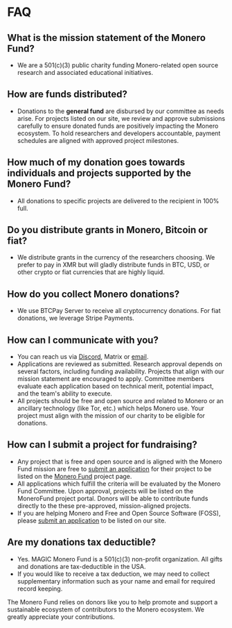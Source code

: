 # FAQ

## What is the mission statement of the Monero Fund?

- We are a 501(c)(3) public charity funding Monero-related open source research and associated educational initiatives.


## How are funds distributed?

- Donations to the **general fund** are disbursed by our committee as needs arise. For projects listed on our site, we review and approve submissions carefully to ensure donated funds are positively impacting the Monero ecosystem. To hold researchers and developers accountable, payment schedules are aligned with approved project milestones.


## How much of my donation goes towards individuals and projects supported by the Monero Fund?

- All donations to specific projects are delivered to the recipient in 100% full.


## Do you distribute grants in Monero, Bitcoin or fiat?

- We distribute grants in the currency of the researchers choosing. We prefer to pay in XMR but will gladly distribute funds in BTC, USD, or other crypto or fiat currencies that are highly liquid.

## How do you collect Monero donations?

- We use BTCPay Server to receive all cryptocurrency donations. For fiat donations, we leverage Stripe Payments.


## How can I communicate with you?

- You can reach us via [Discord](https://discord.gg/yEuhhdtbHN), Matrix or [email](info@magicgrants.org).
- Applications are reviewed as submitted. Research approval depends on several factors, including funding availability. Projects that align with our mission statement are encouraged to apply. Committee members evaluate each application based on technical merit, potential impact, and the team&#39;s ability to execute.
- All projects should be free and open source and related to Monero or an ancillary technology (like Tor, etc.) which helps Monero use. Your project must align with the mission of our charity to be eligible for donations.


## How can I submit a project for fundraising?

- Any project that is free and open source and is aligned with the Monero Fund mission are free to [submit an application](/apply) for their project to be listed on the [Monero Fund](/projects) project page.
- All applications which fulfill the criteria will be evaluated by the Monero Fund Committee. Upon approval, projects will be listed on the MoneroFund project portal. Donors will be able to contribute funds directly to the these pre-approved, mission-aligned projects.
- If you are helping Monero and Free and Open Source Software (FOSS), please [submit an application](/apply) to be listed on our site.


## Are my donations tax deductible?

- Yes. MAGIC Monero Fund is a 501(c)(3) non-profit organization. All gifts and donations are tax-deductible in the USA.
- If you would like to receive a tax deduction, we may need to collect supplementary information such as your name and email for required record keeping.

The Monero Fund relies on donors like you to help promote and support a sustainable ecosystem of contributors to the Monero ecosystem. We greatly appreciate your contributions.
